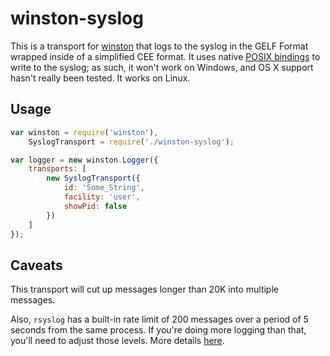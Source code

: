 # winston-syslog

This is a transport for [winston](https://github.com/flatiron/winston) that logs to
the syslog in the GELF Format wrapped inside of a simplified CEE format. It uses native [POSIX bindings](https://github.com/melor/node-posix) to write to the syslog; as such, it won't work on Windows, and OS X support hasn't really
been tested. It works on Linux.

## Usage

```javascript
var winston = require('winston'),
	SyslogTransport = require('./winston-syslog');

var logger = new winston.Logger({
	transports: [
		new SyslogTransport({
			id: 'Some_String',
			facility: 'user',
			showPid: false
		})
	]
});
```

## Caveats
This transport will cut up messages longer than 20K into multiple messages.

Also, `rsyslog` has a built-in rate limit of 200 messages over a period of 5 seconds
from the same process. If you're doing more logging than that, you'll need to adjust
those levels. More details [here](http://www.rsyslog.com/how-to-use-rate-limiting-in-rsyslog/).

